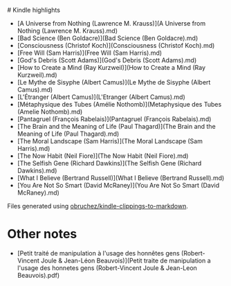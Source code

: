 # Kindle highlights

* [A Universe from Nothing (Lawrence M. Krauss)](A Universe from Nothing (Lawrence M. Krauss).md)
* [Bad Science (Ben Goldacre)](Bad Science (Ben Goldacre).md)
* [Consciousness (Christof Koch)](Consciousness (Christof Koch).md)
* [Free Will (Sam Harris)](Free Will (Sam Harris).md)
* [God's Debris (Scott Adams)](God's Debris (Scott Adams).md)
* [How to Create a Mind (Ray Kurzweil)](How to Create a Mind (Ray Kurzweil).md)
* [Le Mythe de Sisyphe (Albert Camus)](Le Mythe de Sisyphe (Albert Camus).md)
* [L'Étranger (Albert Camus)](L'Etranger (Albert Camus).md)
* [Métaphysique des Tubes (Amélie Nothomb)](Metaphysique des Tubes (Amelie Nothomb).md)
* [Pantagruel (François Rabelais)](Pantagruel (François Rabelais).md)
* [The Brain and the Meaning of Life (Paul Thagard)](The Brain and the Meaning of Life (Paul Thagard).md)
* [The Moral Landscape (Sam Harris)](The Moral Landscape (Sam Harris).md)
* [The Now Habit (Neil Fiore)](The Now Habit (Neil Fiore).md)
* [The Selfish Gene (Richard Dawkins)](The Selfish Gene (Richard Dawkins).md)
* [What I Believe (Bertrand Russell)](What I Believe (Bertrand Russell).md)
* [You Are Not So Smart (David McRaney)](You Are Not So Smart (David McRaney).md)

Files generated using [obruchez/kindle-clippings-to-markdown](https://github.com/obruchez/kindle-clippings-to-markdown).

# Other notes

* [Petit traité de manipulation à l'usage des honnêtes gens (Robert-Vincent Joule & Jean-Léon Beauvois)](Petit traite de manipulation a l'usage des honnetes gens (Robert-Vincent Joule & Jean-Leon Beauvois).pdf)
